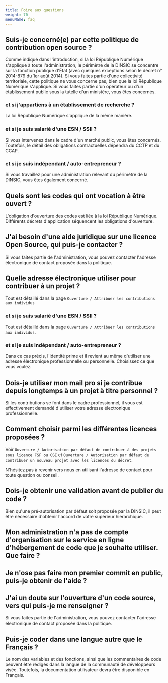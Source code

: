 ```yaml
---
title: Foire aux questions
weight: 70
menuName: faq
---
```


## Suis-je concerné(e) par cette politique de contribution open source ?

Comme indiqué dans l'introduction, si la loi République Numérique s'applique à toute l'administration, le périmètre de la DINSIC se concentre sur la fonction publique d'État (avec quelques exceptions selon le décret n° 2014-879 du 1er août 2014). Si vous faites partie d'une collectivité territoriale, cette politique ne vous concerne pas, bien que la loi République Numérique s'applique. Si vous faites partie d'un opérateur ou d'un établissement public sous la tutelle d'un ministère, vous êtes concernés.


### et si j'appartiens à un établissement de recherche ?
  
La loi République Numérique s'applique de la même manière.
  

### et si je suis salarié d'une ESN / SSII ? 
  
Si vous intervenez dans le cadre d'un marché public, vous êtes concernés. Toutefois, le détail des obligations contractuelles dépendra du CCTP et du CCAP.
  

### et si je suis indépendant / auto-entrepreneur ?
  
Si vous travaillez pour une administration relevant du périmètre de la DINSIC, vous êtes également concerné.


## Quels sont les codes qui ont vocation à être ouvert ?

L'obligation d'ouverture des codes est liée à la loi République Numérique. Différents décrets d'application séquencent les obligations d'ouverture.


## J'ai besoin d'une aide juridique sur une licence Open Source, qui puis-je contacter ? 

Si vous faites partie de l'administration, vous pouvez contacter l'adresse électronique de contact proposée dans la politique.


## Quelle adresse électronique utiliser pour contribuer à un projet&nbsp;?

Tout est détaillé dans la page `Ouverture / Attribuer les contributions aux individus`


### et si je suis salarié d'une ESN / SSII ? 
  
Tout est détaillé dans la page `Ouverture / Attribuer les contributions aux individus`.
  

### et si je suis indépendant / auto-entrepreneur ?
  
Dans ce cas précis, l'identité prime et il revient au même d'utiliser une adresse électronique professionnelle ou personnelle. Choisissez ce que vous voulez.
  

## Dois-je utiliser mon mail pro si je contribue depuis longtemps à un projet à titre personnel ?

Si les contributions se font dans le cadre professionnel, il vous est effectivement demandé d'utiliser votre adresse électronique professionnelle.


## Comment choisir parmi les différentes licences proposées ?

Voir `Ouverture / Autorisation par défaut de contribuer à des projets sous licence FSF ou OSI` et `Ouverture / Autorisation par défaut de contribuer un nouveau projet avec les licences du décret`.

N'hésitez pas à revenir vers nous en utilisant l'adresse de contact pour toute question ou conseil.


## Dois-je obtenir une validation avant de publier du code ?

Bien qu'une pré-autorisation par défaut soit proposée par la DINSIC, il peut être nécessaire d'obtenir l'accord de votre supérieur hierarchique.


## Mon administration n'a pas de compte d'organisation sur le service en ligne d'hébergement de code que je souhaite utiliser. Que faire ?


## Je n'ose pas faire mon premier commit en public, puis-je obtenir de l'aide ?


## J'ai un doute sur l'ouverture d'un code source, vers qui puis-je me renseigner ?

Si vous faites partie de l'administration, vous pouvez contacter l'adresse électronique de contact proposée dans la politique.


## Puis-je coder dans une langue autre que le Français ?

Le nom des variables et des fonctions, ainsi que les commentaires de code peuvent être rédigés dans la langue de la communauté de développeurs visée. Toutefois, la documentation utilisateur devra être disponible en Français.
  
